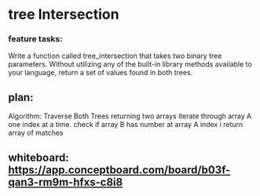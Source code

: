 # tree Intersection
### feature tasks:
Write a function called tree_intersection that takes two binary tree parameters.
Without utilizing any of the built-in library methods available to your language, return a set of values found in both trees.

## plan:
Algorithm:
Traverse Both Trees returning two arrays
iterate through array A one index at a time.
check if array B has number at array A index i
return array of matches

## whiteboard: https://app.conceptboard.com/board/b03f-qan3-rm9m-hfxs-c8i8